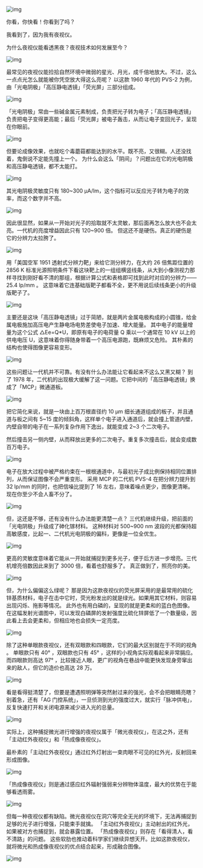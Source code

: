 
![img](https://cdn.jsdelivr.net/gh/just-prog/static/img/202108212202408.png)



你看，你快看！你看到了吗？


我看到了，因为我有夜视仪。


为什么夜视仪能看透黑夜？夜视技术如何发展至今？




![img](https://cdn.jsdelivr.net/gh/just-prog/static/img/202108212216637.gif)

最常见的夜视仪能捡拾自然环境中微弱的星光、月光，成千倍地放大。不过，这么一点点光怎么就能被你凭空放大得这么亮呢？
以这款 1960 年代的 PVS-2 为例，由「光电阴极」「高压静电透镜」「荧光屏」三部分组成。

![img](https://cdn.jsdelivr.net/gh/just-prog/static/img/202108212202392.png)

「光电阴极」常由一些碱金属元素制成，负责把光子转为电子；「高压静电透镜」负责把电子变得更高能；最后「荧光屏」被电子轰击，从而让电子变回光子，呈现在你眼前。

![img](https://cdn.jsdelivr.net/gh/just-prog/static/img/202108212202455.gif)

但要论成像效果，也就吃个毒蘑菇都能达到的水平。既不亮，又很糊。人还没找着，鬼倒说不定能先撞上一个。
为什么会这么「阴间」？问题出在它的光电阴极和高压静电透镜，都不太能打。

![img](https://cdn.jsdelivr.net/gh/just-prog/static/img/202108212202339.png)

其光电阴极灵敏度只有 180~300 μА/lm，这个指标可以反应光子转为电子的效率，而这个数字并不高。

![img](https://cdn.jsdelivr.net/gh/just-prog/static/img/202108212202495.png)


因此很显然，如果从一开始对光子的拾取就不太灵敏，那后面再怎么放大也不会太亮。一代机的亮度增益因此只有 120~900 倍。
但这还不是硬伤。真正的硬伤是它的分辨力太拉胯了。

![img](https://cdn.jsdelivr.net/gh/just-prog/static/img/202108212202493.png)

用「美国空军 1951 透射式分辨力靶」来给它测分辨力，在大约 26 倍焦距位置的 2856 K 标准光源照明条件下看这块靶上的一组组横竖线条，从大到小像测视力那样寻找到刚好看不清的那组，根据计算公式和表格即可找到此时对应的分辨力—— 25.4 lp/mm 。
这意味着它连基础版靶子都看不全，更不用说后续线条更小的升级版靶子了。

![img](https://cdn.jsdelivr.net/gh/just-prog/static/img/202108212203195.gif)

主要还是这块「高压静电透镜」过于简陋，就是两片金属电极构成的小圆锥，给金属电极施加高压电产生静电场电势差使电子加速、增大能量。
其中电子的能量增量为这个公式 △Ee=Q*U，即原有电子的电荷量 Q 乘以一个通常在 10 kV 以上的供电电压 U，这意味着你得随身带着一个高压电源跑，既麻烦又危险。                            其朴素的结构也使得图像更容易变形。

![img](https://cdn.jsdelivr.net/gh/just-prog/static/img/202108212203718.gif)

这些问题让一代机并不可靠。有没有什么办法能让它看起来不这么又黑又糊？
到了 1978 年，二代机的出现极大缓解了这一问题。它把中间的「高压静电透镜」换成了「MCP」微通道板。

![img](https://cdn.jsdelivr.net/gh/just-prog/static/img/202108212203706.png)

把它简化来说，就是一块由上百万根直径约 10 μm 细长通道组成的板子，并且通道与板之间有 5~15 度的倾斜角，这样单个电子进入通道后，就会撞上管道内壁，内壁自带的电子在一系列复杂作用下逸出，就能变成 2~3 个二次电子。

然后撞击另一侧内壁，从而释放出更多的二次电子。重复多次撞击后，就会变成数百万电子。

![img](https://cdn.jsdelivr.net/gh/just-prog/static/img/202108212203673.gif)


电子在放大过程中被严格约束在一根根通道中，与最初光子成比例保持相同位置排列，从而保证图像不会严重变形。
采用 MCP 的二代机 PVS-4 在把分辨力提升到 32 lp/mm 的同时，也把信噪比提到了 16 左右，意味着噪点更少，图像更清晰。
现在你至少不会人畜不分了。

![img](https://cdn.jsdelivr.net/gh/just-prog/static/img/202108212203181.png)

但，这还是不够，还有没有什么办法能更清楚一点？
三代机继续升级，把前面的「光电阴极」升级成了砷化镓材料。
这种材料对 500~900 nm 波段的光都保持超高敏感度，比起一、二代机光电阴极的偏科，更像是一位全优生。

![img](https://cdn.jsdelivr.net/gh/just-prog/static/img/202108212203734.png)

更高的灵敏度意味着它能从一开始就捕捉到更多光子，便于后方进一步增亮。三代机增亮倍数因此来到了 3000 倍，看着也舒服多了。
真正做到了，照亮你的美。


![img](https://cdn.jsdelivr.net/gh/just-prog/static/img/202108212203766.png)


但，为什么偏偏这么绿呢？
那是因为这款夜视仪的荧光屏采用的是最常用的硫化锌基质材料，电子在击中它时，荧光粉发出的就是绿光。如果用其它材料，则容易出现闪烁、拖影等情况。
此外也有用白磷的，呈现的就是更柔和的蓝白色图像。在这幅发射光谱图中，可以发现白磷屏的发射强度比硫化锌屏低了一个数量级，因此看上去会更柔和，但相应地也会损失一定亮度。

![img](https://cdn.jsdelivr.net/gh/just-prog/static/img/202108212203743.png)

除了这种单眼款夜视仪，还有双眼款和四眼款，它们的最大区别就在于不同的视角 。
单眼款只有 40° ，双眼款也只有 45° ，这样的小视角实际观看起来非常膈应。而四眼款则高达 97° ，比较接近人眼，更广的视角在巷战中能更快发现身旁窜出来的敌人，但它的造价也高达 28 万。

![img](https://cdn.jsdelivr.net/gh/just-prog/static/img/202108212203334.gif)

看是看得挺清楚了，但要是遭遇照明弹等突然射过来的强光，会不会把眼睛亮瞎？
别着急，还有「AG 门控系统」，一旦侦测到光的强度过大，就实行「脉冲供电」，反复快速打开和关闭电源来减少进入光的总量。

![img](https://cdn.jsdelivr.net/gh/just-prog/static/img/202108212203096.gif)

实际上，这种捕捉微光进行增强的夜视仪属于「微光夜视仪」，在这之外，还有「主动红外夜视仪」和「热成像夜视仪」。

最朴素的「主动红外夜视仪」通过红外灯射出一束肉眼不可见的红外光，反射回来形成图像。

![img](https://cdn.jsdelivr.net/gh/just-prog/static/img/202108212203989.png)

「热成像夜视仪」则是通过感应红外辐射强弱来分辨物体温度，最大的优势在于能够看透雨雾。

![img](https://cdn.jsdelivr.net/gh/just-prog/static/img/202108212203012.png)

但每一种夜视仪都有缺陷。微光夜视仪在洞穴等完全无光的环境下，无法再捕捉到足够的光子进行增强，只能束手就擒。
「主动红外夜视仪」主动射出的红外光，如果被对方也捕捉到，就会暴露位置。
「热成像夜视仪」则存在「看得清人，看不清路」的问题。
这些软肋也推动着科学家们继续异想天开。比如这款夜视仪，就将微光和热成像夜视仪的优点结合起来，形成融合图像。

![img](https://cdn.jsdelivr.net/gh/just-prog/static/img/202108212203762.gif)
